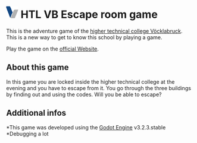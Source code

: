 # ![VHTL Logo](/TagDerOffenenTuerEscapeGame/TagDerOffenenTuerEscapeGame/favicon.png) HTL VB Escape room game

This is the adventure game of the [higher technical college Vöcklabruck](https://www.htlvb.at/).
This is a new way to get to know this school by playing a game.

Play the game on the [official Website](https://www.htlvb.at/adventure-game/).

## About this game
In this game you are locked inside the higher technical college at the evening and you have to escape from it.
You go through the three buildings by finding out and using the codes.
Will you be able to escape?

## Additional infos
*This game was developed using the [Godot Engine](https://godotengine.org/) v3.2.3.stable
*Debugging a lot
